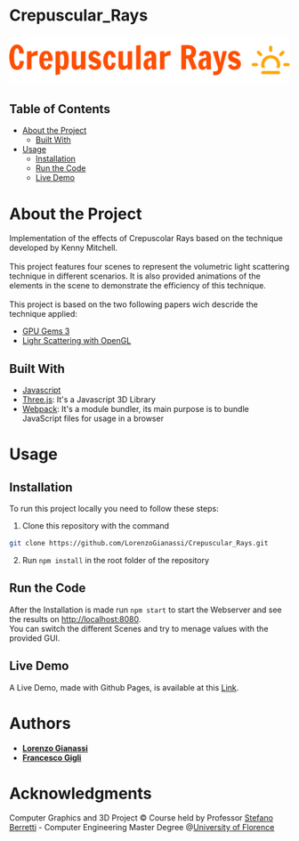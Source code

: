 # Crepuscular_Rays
![](images/logo_large.png) <br/>
## Table of Contents  
- [About the Project](#1)  
  - [Built With](#2)
- [Usage](#3)
  - [Installation](#4)
  - [Run the Code](#5)
  - [Live Demo](#6)

# About the Project <a name="1"/>
Implementation of the effects of Crepuscolar Rays based on the technique developed by Kenny Mitchell. <br/> <br/>
This project features four scenes to represent the volumetric light scattering technique in different scenarios.
It is also provided animations of the elements in the scene to demonstrate the efficiency of this technique.<br/> <br/>
This project is based on the two following papers wich descride the technique applied:
- [GPU Gems 3](https://developer.nvidia.com/gpugems/gpugems3/part-ii-light-and-shadows/chapter-13-volumetric-light-scattering-post-process)
- [Lighr Scattering with OpenGL](https://fabiensanglard.net/lightScattering/)
## Built With <a name="2"/>
- [Javascript](https://www.javascript.com/)
- [Three.js](https://threejs.org/): It's a Javascript 3D Library
- [Webpack](https://webpack.js.org/): It's a module bundler, its main purpose is to bundle JavaScript files for usage in a browser

# Usage <a name="3"/>
## Installation <a name="4"/>
To run this project locally you need to follow these steps:
1. Clone this repository with the command
```sh
git clone https://github.com/LorenzoGianassi/Crepuscular_Rays.git
```
2. Run ```npm install```  in the root folder of the repository

## Run the Code <a name="5"/>
After the Installation is made run ```npm start``` to start the Webserver and see the results on [http://localhost:8080](http://localhost:8080).
<br/>
You can switch the different Scenes and try to menage values with the provided GUI.
## Live Demo <a name="6"/>
A Live Demo, made with Github Pages, is available at this [Link](https://lorenzogianassi.github.io/Crepuscular_Rays/).
# Authors
- [**Lorenzo Gianassi**](https://github.com/LorenzoGianassi)
- [**Francesco Gigli**](https://github.com/FrancescoGigli)
# Acknowledgments
Computer Graphics and 3D Project © Course held by Professor [Stefano Berretti](https://www.unifi.it/p-doc2-2019-0-A-2b333d293228-1.html) - Computer Engineering Master Degree @[University of Florence](https://www.unifi.it/changelang-eng.html)
